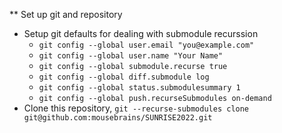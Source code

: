 ** Set up git and repository
- Setup git defaults for dealing with submodule recurssion
  - `git config --global user.email "you@example.com"`
  - `git config --global user.name "Your Name"`
  - `git config --global submodule.recurse true`
  - `git config --global diff.submodule log`
  - `git config --global status.submodulesummary 1`
  - `git config --global push.recurseSubmodules on-demand`
- Clone this repository, `git --recurse-submodules clone git@github.com:mousebrains/SUNRISE2022.git`
